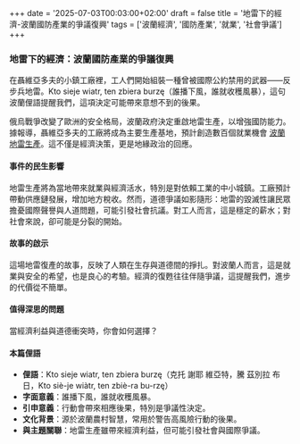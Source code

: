+++
date = '2025-07-03T00:03:00+02:00'
draft = false
title = '地雷下的經濟-波蘭國防產業的爭議復興'
tags = ['波蘭經濟', '國防產業', '就業', '社會爭議']
+++

### 地雷下的經濟：波蘭國防產業的爭議復興

在聶維亞多夫的小鎮工廠裡，工人們開始組裝一種曾被國際公約禁用的武器——反步兵地雷。Kto sieje wiatr, ten zbiera burzę（誰播下風，誰就收穫風暴），這句波蘭俚語提醒我們，這項決定可能帶來意想不到的後果。

俄烏戰爭改變了歐洲的安全格局，波蘭政府決定重啟地雷生產，以增強國防能力。據報導，聶維亞多夫的工廠將成為主要生產基地，預計創造數百個就業機會 [波蘭地雷生產](https://www.money.pl/gospodarka/strategiczna-decyzja-polski-zaklad-bedzie-produkowal-miny-przeciwpiechotne-7173634220215200a.html)。這不僅是經濟決策，更是地緣政治的回應。

#### 事件的民生影響

地雷生產將為當地帶來就業與經濟活水，特別是對依賴工業的中小城鎮。工廠預計帶動供應鏈發展，增加地方稅收。然而，道德爭議如影隨形：地雷的毀滅性讓民眾擔憂國際聲譽與人道問題，可能引發社會抗議。對工人而言，這是穩定的薪水；對社會來說，卻可能是分裂的開始。

#### 故事的啟示

這場地雷復產的故事，反映了人類在生存與道德間的掙扎。對波蘭人而言，這是就業與安全的希望，也是良心的考驗。經濟的復甦往往伴隨爭議，這提醒我們，進步的代價從不簡單。

#### 值得深思的問題

當經濟利益與道德衝突時，你會如何選擇？

#### 本篇俚語

- **俚語**：Kto sieje wiatr, ten zbiera burzę（克托 謝耶 維亞特，騰 茲別拉 布日，Kto siè-je wiàtr, ten zbiè-ra bu-rzę）
- **字面意義**：誰播下風，誰就收穫風暴。
- **引申意義**：行動會帶來相應後果，特別是爭議性決定。
- **文化背景**：源於波蘭農村智慧，常用於警告高風險行動的後果。
- **與主題關聯**：地雷生產雖帶來經濟利益，但可能引發社會與國際爭議。